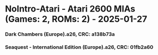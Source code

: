 # NoIntro-Atari - Atari 2600 MIAs (Games: 2, ROMs: 2) - 2025-01-27
### Dark Chambers (Europe).a26, CRC: a138b73a
### Seaquest - International Edition (Europe).a26, CRC: 01fb2a60
